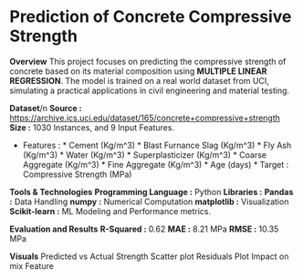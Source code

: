 # Prediction of Concrete Compressive Strength

**Overview**
This project focuses on predicting the compressive strength of concrete based on its material composition using **MULTIPLE LINEAR REGRESSION**. The model is trained on a real world dataset from UCI, simulating a practical applications in civil engineering and material testing.

**Dataset**/n
**Source :** https://archive.ics.uci.edu/dataset/165/concrete+compressive+strength
**Size :** 1030 Instances, and 9 Input Features.

* Features :
      * Cement (Kg/m^3)
      * Blast Furnance Slag (Kg/m^3)
      * Fly Ash (Kg/m^3)
      * Water (Kg/m^3)
      * Superplasticizer (Kg/m^3)
      * Coarse Aggregate (Kg/m^3)
      * Fine Aggregate (Kg/m^3)
      * Age (days)
      * Target : Compressive Strength (MPa)

**Tools & Technologies**
**Programming Language :** Python
**Libraries :**
    **Pandas :** Data Handling
    **numpy :** Numerical Computation
    **matplotlib :** Visualization
    **Scikit-learn :** ML Modeling and Performance metrics.

**Evaluation and Results**
**R-Squared :** 0.62
**MAE :** 8.21 MPa
**RMSE :** 10.35 MPa

**Visuals**
Predicted vs Actual Strength Scatter plot
Residuals Plot
Impact on mix Feature


